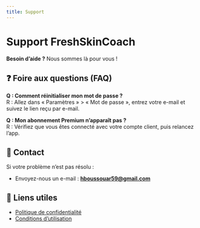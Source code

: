 ```yaml
---
title: Support
---
```


# Support FreshSkinCoach

**Besoin d’aide ?** Nous sommes là pour vous !  

## ❓ Foire aux questions (FAQ)

**Q : Comment réinitialiser mon mot de passe ?**  
R : Allez dans « Paramètres » > « Mot de passe », entrez votre e-mail et suivez le lien reçu par e-mail.

**Q : Mon abonnement Premium n’apparaît pas ?**  
R : Vérifiez que vous êtes connecté avec votre compte client, puis relancez l’app.

## 📨 Contact

Si votre problème n’est pas résolu :  
- Envoyez-nous un e-mail : **hboussouar59@gmail.com**

## 🔗 Liens utiles

- [Politique de confidentialité](https://raw.githubusercontent.com/hbouss/freshskincoach/main/privacy-policy.md)  
- [Conditions d’utilisation](https://raw.githubusercontent.com/hbouss/freshskincoach/main/terms-of-service.md)  

